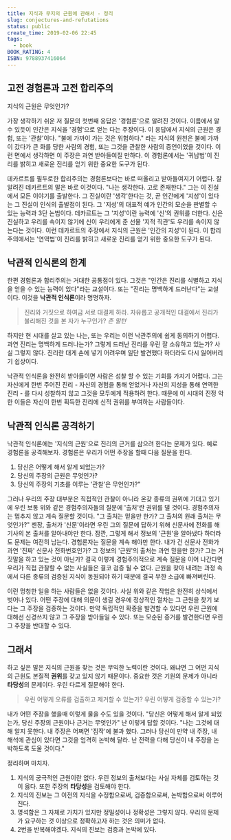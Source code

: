 ```yaml
---
title: 지식과 무지의 근원에 관해서 - 정리
slug: conjectures-and-refutations
status: public
create_time: 2019-02-06 22:45
tags:
  - book
BOOK_RATING: 4
ISBN: 9788937416064
---
```


## 고전 경험론과 고전 합리주의

지식의 근원은 무엇인가? 

가장 생각하기 쉬운 저 질문의 첫번째 응답은 '경험론'으로 알려진 것이다. 이름에서 알 수 있듯이 인간은 지식을 '경험'으로 얻는 다는 주장이다. 이 응답에서 지식의 근원은 경험, 또는 '관찰'이다. "불에 가까이 가는 것은 위험하다." 라는 지식의 원천은 불에 가까이 갔다가 큰 화를 당한 사람의 경험, 또는 그것을 관찰한 사람의 증언이었을 것이다. 이런 면에서 생각하면 이 주장은 과연 받아들여질 만하다. 이 경험론에서는 '귀납법'이 진리를 밝히고 새로운 진리를 얻기 위한 중요한 도구가 된다.

데카르트를 필두로한 합리주의는 경험론보다는 바로 떠올리고 받아들여지기 어렵다. 잘 알려진 데카르트의 말은 바로 이것이다. "나는 생각한다. 고로 존재한다." 그는 이 진실에서 모든 이야기를 출발한다. 그 진실이란 '생각'한다는 것, 곧 인간에게 '지성'이 있다는 그 진실이 인식의 출발점이 된다. 그 '지성'의 대표적 예가 인간의 모순을 판별할 수 있는 능력과 3단 논법이다. 데카르트는 그 '지성'이란 능력에 '신'의 권위를 더한다. 신은 진실하고 우리를 속이지 않기에 신이 우리에게 준 선물 '지적 직관'도 우리를 속이지 않는다는 것이다. 이런 데카르트의 주장에서 지식의 근원은 '인간의 지성'이 된다. 이 합리주의에서는 '연역법'이 진리를 밝히고 새로운 진리를 얻기 위한 중요한 도구가 된다. 

## 낙관적 인식론의 한계
한편 경험론과 합리주의는 거대한 공통점이 있다. 그것은 "인간은 진리를 식별하고 지식을 얻을 수 있는 능력이 있다"라는 교설이다. 또는 "진리는 명백하게 드러난다"는 교설이다. 이것을 **낙관적 인식론**이라 명명하자.

  >진리와 거짓으로 하여금 서로 대결케 하라. 자유롭고 공개적인 대결에서 진리가 불리해진 것을 본 자가 누구인가? <cite> 존 밀턴 </cite>

하지만 현 시대를 살고 있는 나는, 또는 우리는 이런 낙관주의에 쉽게 동의하기 어렵다. 과연 진리는 명백하게 드러나는가? 그렇게 드러난 진리를 우린 잘 소유하고 있는가? 사실 그렇지 않다. 진리란 대게 손에 넣기 어려우며 일단 발견했다 하더라도 다시 잃어버리기 쉽상이다.

낙관적 인식론을 완전히 받아들이면 사람은 성찰 할 수 있는 기회를 가지기 어렵다. 그는 자신에게 한번 주어진 진리 - 자신의 경험을 통해 얻었거나 자신의 지성을 통해 연역한 진리 - 를 다시 성찰하지 않고 그것을 모두에게 적용하려 한다. 때문에 이 시대의 진정 악한 이들은 자신이 한번 획득한 진리에 신적 권위를 부여하는 사람들이다. 

## 낙관적 인식론 공격하기
낙관적 인식론에는 '지식의 근원'으로 진리의 근거를 삼으려 한다는 문제가 있다. 예로 경험론을 공격해보자. 경험론은 우리가 어떤 주장을 할때 다음 질문을 한다. 

 1. 당신은 어떻게 해서 알게 되었는가? 
 2. 당신의 주장의 근원은 무엇인가?
 3. 당신의 주장의 기초를 이루는 '관찰'은 무언인가?"  

그러나 우리의 주장 대부분은 직접적인 관찰이 아니라 온갖 종류의 권위에 기대고 있기에 우린 보통 위와 같은 경험주의자들의 질문에 '출처'란 권위를 댈 것이다. 경험주의자는 멈추지 않고 계속 질문할 것이다. "그 출처는 믿을만 한가? 그 출처의 원래 출처는 무엇인가?" 젠장, 출처가 '신문'이라면 우린 그의 질문에 답하기 위해 신문사에 전화를 해 기사의 본 출처를 알아내야만 한다. 잠깐, 그렇게 해서 정보의 '근원'을 알아냈다 하더라도 문제는 여전히 남는다. 경험론자는 질문을 계속 해야만 한다. 내가 건 신문사 전화가 과연 '진짜' 신문사 전화번호인가? 그 정보의 '근원'의 출처는 과연 믿을만 한가? 그는 거짓말을 하고 있는 것이 아닌가? 결국 이렇게 경험주의적으로 계속 질문을 이어 나간다면 우리가 직접 관찰할 수 없는 사실들은 결코 검증 될 수 없다. 근원을 찾아 내려는 과정 속에서 다른 종류의 검증된 지식이 동원되야 하기 때문에 결국 무한 소급에 빠져버린다. 

이런 멍청한 일을 하는 사람들은 없을 것이다. 사실 위와 같은 작업은 완전히 상식에서 벗어나 있다. 어떤 주장에 대해 의문이 생길 경우에 정상적인 절차는 그 근원을 찾기 보다는 그 주장을 검증하는 것이다. 만약 독립적인 확증을 발견할 수 있다면 우린 근원에 대해선 신경쓰지 않고 그 주장을 받아들일 수 있다. 또는 모순된 증거를 발견한다면 우린 그 주장을 반대할 수 있다. 

## 그래서
하고 싶은 말은 지식의 근원을 찾는 것은 무익한 노력이란 것이다. 왜냐면 그 어떤 지식의 근원도 본질적 **권위**를 갖고 있지 않기 때문이다. 중요한 것은 기원의 문제가 아니라 **타당성**의 문제이다. 우린 다르게 질문해야 한다. 

  >우린 어떻게 오류를 검출하고 제거할 수 있는가? 우린 어떻게 검증할 수 있는가? 

내가 어떤 주장을 했을때 이렇게 물을 수도 있을 것이다. "당신은 어떻게 해서 알게 되었는가, 당신 주장의 근원이나 근거는 무엇인가" 난 이렇게 답할 것이다. "나는 그것에 대해 알지 못한다. 내 주장은 어쩌면 '짐작'에 불과 했다. 그러나 당신이 만약 내 주장, 내 해석에 관심이 있다면 그것을 엄격히 논박해 달라. 난 전력을 다해 당신이 내 주장을 논박하도록 도울 것이다." 

정리하며 마치자. 

 1. 지식의 궁극적인 근원이란 없다. 우린 정보의 출처보다는 사실 자체를 검토하는 것이 옳다. 또한 주장의 **타당성**을 검토해야 한다.
 2. 지식의 진보는 그 이전의 지식을 수정함으로써, 검증함으로써, 논박함으로써 이루어진다. 
 3. 명석함은 그 자체로 가치가 있지만 정밀성이나 정확성은 그렇지 않다. 우리의 문제가 요구하는 것 이상으로 정확하고자 하는 것은 의미가 없다. 
 4. 2번을 반복해야겠다. 지식의 진보는 검증과 논박에 있다.